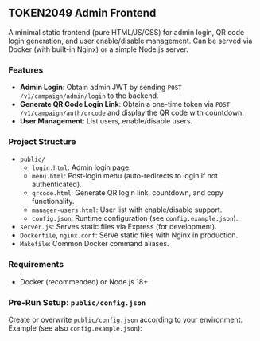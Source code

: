 ## TOKEN2049 Admin Frontend

A minimal static frontend (pure HTML/JS/CSS) for admin login, QR code login generation, and user enable/disable management. Can be served via Docker (with built-in Nginx) or a simple Node.js server.

### Features
- **Admin Login**: Obtain admin JWT by sending `POST /v1/campaign/admin/login` to the backend.
- **Generate QR Code Login Link**: Obtain a one-time token via `POST /v1/campaign/auth/qrcode` and display the QR code with countdown.
- **User Management**: List users, enable/disable users.

### Project Structure
- `public/`
  - `login.html`: Admin login page.
  - `menu.html`: Post-login menu (auto-redirects to login if not authenticated).
  - `qrcode.html`: Generate QR login link, countdown, and copy functionality.
  - `manager-users.html`: User list with enable/disable support.
  - `config.json`: Runtime configuration (see `config.example.json`).
- `server.js`: Serves static files via Express (for development).
- `Dockerfile`, `nginx.conf`: Serve static files with Nginx in production.
- `Makefile`: Common Docker command aliases.

### Requirements
- Docker (recommended) or Node.js 18+

### Pre-Run Setup: `public/config.json`
Create or overwrite `public/config.json` according to your environment. Example (see also `config.example.json`):
